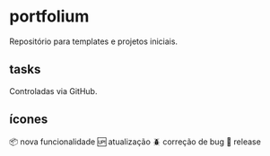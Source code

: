 # portfolium
  Repositório para templates e projetos iniciais.

## tasks
  Controladas via GitHub.

## ícones
  :package: nova funcionalidade
  :up: atualização
  :beetle: correção de bug
  :checkered_flag: release
  